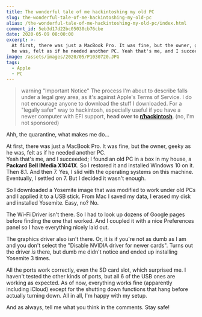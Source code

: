 ```yaml
---
title: The wonderful tale of me hackintoshing my old PC
slug: the-wonderful-tale-of-me-hackintoshing-my-old-pc
alias: /the-wonderful-tale-of-me-hackintoshing-my-old-pc/index.html
comment_id: 5eb3d17d22bc05030cb76cbe
date: 2020-05-09 08:00:00
excerpt: >-
  At first, there was just a MacBook Pro. It was fine, but the owner, geeky as
  he was, felt as if he needed another PC. Yeah that's me, and I succeeded.
image: /assets/images/2020/05/P1030720.JPG
tags:
  - Apple
  - PC
---
```


<!--kg-card-begin: html-->

> warning "Important Notice"
> The process I'm about to describe falls under a legal grey area, as it's against Apple's Terms of Service. I do not encourage anyone to download the stuff I downloaded. For a "legally safer" way to hackintosh, especially useful if you have a newer computer with EFI support, **head over to [r/hackintosh](https://reddit.com/r/hackintosh)**. (no, I'm not sponsored)

Ahh, the quarantine, what makes me do...

At first, there was just a MacBook Pro. It was fine, but the owner, geeky as he was, felt as if he needed another PC.<br>Yeah that's me, and I succeeded; I found an old PC in a box in my house, a **Packard Bell IMedia X1041X**. So I restored it and installed Windows 10 on it. Then 8.1. And then 7. Yes, I slid with the operating systems on this machine. Eventually, I settled on 7. But I decided it wasn't enough.

So I downloaded a Yosemite image that was modified to work under old PCs and I applied it to a USB stick. From Mac I saved my data, I erased my disk and installed Yosemite. Easy, no? No.

The Wi-Fi Driver isn't there. So I had to look up dozens of Google pages before finding the one that worked. And I coupled it with a nice Preferences panel so I have everything nicely laid out.

The graphics driver also isn't there. Or, it is if you're not as dumb as I am and you don't select the "Disable NVIDIA driver for newer cards". Turns out the driver *is* there, but dumb me didn't notice and ended up installing Yosemite 3 times.

All the ports work correctly, even the SD card slot, which surprised me. I haven't tested the other kinds of ports, but all 6 of the USB ones are working as expected. As of now, everything works fine (apparently including iCloud) except for the shutting down functions that hang before actually turning down. All in all, I'm happy with my setup.

And as always, tell me what you think in the comments. Stay safe\!